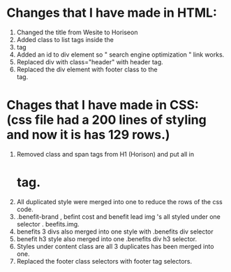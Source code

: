 
# Changes that I have made in HTML:

1. Changed the title from Wesite to Horiseon
2. Added class to list tags inside the <li> tag
2. Added an id to div element so " search engine optimization " link works.
3. Replaced div with class="header" with header tag.
4. Replaced the div element with footer class to the <footer> tag.



# Chages that I have made in CSS: (css file had a 200 lines of styling and now it is has 129 rows.)

1. Removed class and span tags from H1 (Horison) and put all in <h1> tag.
2. All duplicated style were merged into one to reduce the rows of the css code.
3. .benefit-brand , befint cost and benefit lead  img 's  all styled under one selector . beefits.img.
4. benefits 3 divs also merged into one style with .benefits div selector
5. benefit h3 style also merged into one .benefits div h3 selector.
6. Styles under content class are all 3 duplicates has been merged into one.
7. Replaced the footer class selectors with footer tag selectors.

